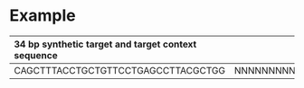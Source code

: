 # Example 
| 34 bp synthetic target and target context sequence | RRBS | DNase | label |
|:-------|:----:|:-------:|-------:|
| CAGCTTTACCTGCTGTTCCTGAGCCTTACGCTGG | NNNNNNNNNNNNNNNNNNNNNNNNNNNNNNNNNN | AAAAAAAAAAAAAAAAAAAAAAAAAAAAAAAAAA | 1.0 |
